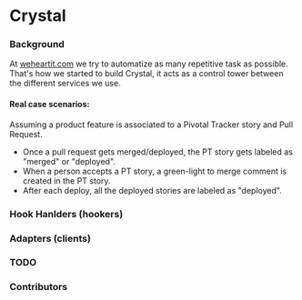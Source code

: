 Crystal
=======================================

### Background

At [weheartit.com](http://weheartit.com) we try to automatize as many repetitive task as possible. That's how we started to build Crystal, it acts as a control tower
between the different services we use.

#### Real case scenarios:

Assuming a product feature is associated to a Pivotal Tracker story and Pull Request.

* Once a pull request gets merged/deployed, the PT story gets labeled as "merged" or "deployed".
* When a person accepts a PT story, a green-light to merge comment is created in the PT story.
* After each deploy, all the deployed stories are labeled as "deployed".

### Hook Hanlders (hookers)

### Adapters (clients)

### TODO

### Contributors
